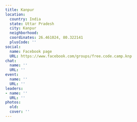 ```yaml
---
title: Kanpur
location:
  country: India
  state: Uttar Pradesh
  city: Kanpur
  neighborhood: 
  coordinates: 26.461024, 80.322141
  plusCode: ''
social:
  name: Facebook page
  URL: https://www.facebook.com/groups/free.code.camp.knp
chat:
  name: ''
  URL: ''
event:
  name: ''
  URL: ''
leaders:
- name: ''
  URL: ''
photos:
  old: 
  cover: ''
---
```

